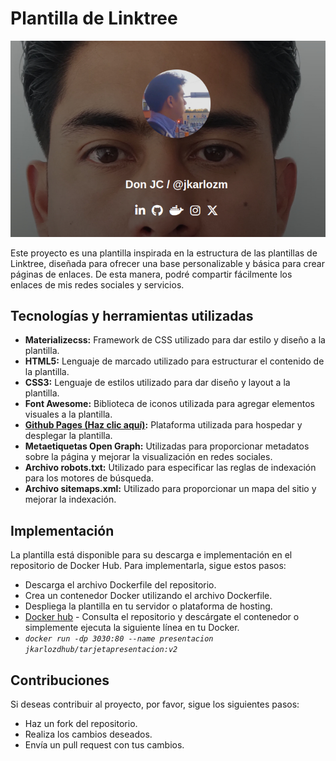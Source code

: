 # Plantilla de Linktree

![Tarjeta presentación v1](img/DonJCweb.jpg)

Este proyecto es una plantilla inspirada en la estructura de las plantillas de Linktree, diseñada para ofrecer una base personalizable y básica para crear páginas de enlaces. De esta manera, podré compartir fácilmente los enlaces de mis redes sociales y servicios.

## Tecnologías y herramientas utilizadas

+ **Materializecss:** Framework de CSS utilizado para dar estilo y diseño a la plantilla.
+ **HTML5:** Lenguaje de marcado utilizado para estructurar el contenido de la plantilla.
+ **CSS3:** Lenguaje de estilos utilizado para dar diseño y layout a la plantilla.
+ **Font Awesome:** Biblioteca de iconos utilizada para agregar elementos visuales a la plantilla.
+ **[Github Pages (Haz clic aquí)](https://jkarlozm.github.io):** Plataforma utilizada para hospedar y desplegar la plantilla.
+ **Metaetiquetas Open Graph:** Utilizadas para proporcionar metadatos sobre la página y mejorar la visualización en redes sociales.
+ **Archivo robots.txt:** Utilizado para especificar las reglas de indexación para los motores de búsqueda.
+ **Archivo sitemaps.xml:** Utilizado para proporcionar un mapa del sitio y mejorar la indexación.

## Implementación

La plantilla está disponible para su descarga e implementación en el repositorio de Docker Hub. Para implementarla, sigue estos pasos:

+ Descarga el archivo Dockerfile del repositorio.
+ Crea un contenedor Docker utilizando el archivo Dockerfile.
+ Despliega la plantilla en tu servidor o plataforma de hosting.
+ [Docker hub](https://hub.docker.com/r/jkarlozdhub) - Consulta el repositorio y descárgate el contenedor o simplemente ejecuta la siguiente línea en tu Docker.
+ *`docker run -dp 3030:80 --name presentacion jkarlozdhub/tarjetapresentacion:v2`*

## Contribuciones

Si deseas contribuir al proyecto, por favor, sigue los siguientes pasos:

+ Haz un fork del repositorio.
+ Realiza los cambios deseados.
+ Envía un pull request con tus cambios.
